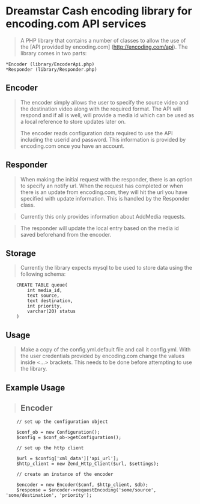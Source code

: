 Dreamstar Cash encoding library for encoding.com API services
=============================================================

> A PHP library that contains a number of classes to allow the use
> of the [API provided by encoding.com] (http://encoding.com/api).  The library comes in two 
> parts: 

    *Encoder (library/EncoderApi.php) 
    *Responder (library/Responder.php)


Encoder
-------

> The encoder simply allows the user to specify the source video and the 
> destination video along with the required format. The API will respond 
> and if all is well, will provide a media id which can be used as a 
> local reference to store updates later on.
> 
> The encoder reads configuration data required to use the API including the
> userid and password. This information is provided by encoding.com once you
> have an account. 

Responder
---------

> When making the initial request with the responder, there is an option
> to specify an notify url. When the request has completed or when there
> is an update from encoding.com, they will hit the url you have specified
> with update information. This is handled by the Responder class.

> Currently this only provides information about AddMedia requests.

> The responder will update the local entry based on the media id saved 
> beforehand from the encoder.  


Storage
-------

> Currently the library expects mysql to be used to store data using the following
> schema:

        CREATE TABLE queue(
            int media_id, 
            text source, 
            text destination, 
            int priority, 
            varchar(20) status
        )


Usage
-----

> Make a copy of the config.yml.default file and call it config.yml. With the user
> credentials provided by encoding.com change the values inside <...> brackets.
> This needs to be done before attempting to use the library.

Example Usage
-------------

> Encoder
> -------

        // set up the configuration object

        $conf_ob = new Configuration();
        $config = $conf_ob->getConfiguration();

        // set up the http client

        $url = $config['xml_data']['api_url'];
        $http_client = new Zend_Http_Client($url, $settings);

        // create an instance of the encoder

        $encoder = new Encoder($conf, $http_client, $db);
        $response = $encoder->requestEncoding('some/source', 'some/destination', 'priority');




